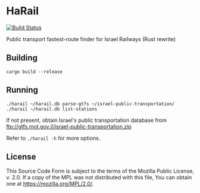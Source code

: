 # HaRail

[![Build Status](https://github.com/hadeutscher/RustyRail/workflows/Rust/badge.svg)](https://github.com/hadeutscher/RustyRail/actions)

Public transport fastest-route finder for Israel Railways (Rust rewrite)

## Building

`cargo build --release`

## Running

```
./harail ~/harail.db parse-gtfs ~/israel-public-transportation/
./harail ~/harail.db list-stations
```

If not present, obtain Israel's public transportation database from ftp://gtfs.mot.gov.il/israel-public-transportation.zip

Refer to `./harail -h` for more options.

## License

This Source Code Form is subject to the terms of the Mozilla Public License, v. 2.0. If a copy of the MPL was not distributed with this file, You can obtain one at https://mozilla.org/MPL/2.0/.
